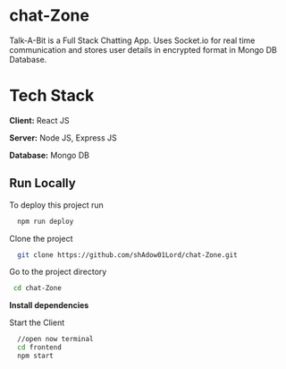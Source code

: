 # chat-Zone
Talk-A-Bit is a Full Stack Chatting App. Uses Socket.io for real time communication and stores user details in encrypted format in Mongo DB Database.


# Tech Stack

**Client:** React JS

**Server:** Node JS, Express JS

**Database:** Mongo DB



## Run Locally

To deploy this project run

```bash
  npm run deploy
```

Clone the project

```bash
  git clone https://github.com/shAdow01Lord/chat-Zone.git
```

Go to the project directory

```bash
 cd chat-Zone
```
**Install dependencies**

Start the Client

```bash
  //open now terminal
  cd frontend
  npm start
```
